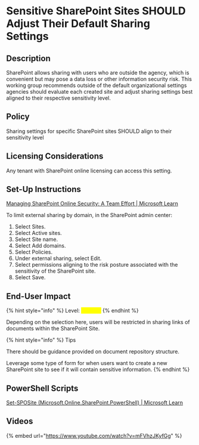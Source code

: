 # Sensitive SharePoint Sites SHOULD Adjust Their Default Sharing Settings

## Description

SharePoint allows sharing with users who are outside the agency, which is convenient but may pose a data loss or other information security risk. This working group recommends outside of the default organizational settings agencies should evaluate each created site and adjust sharing settings best aligned to their respective sensitivity level.

## Policy

Sharing settings for specific SharePoint sites SHOULD align to their sensitivity level

## Licensing Considerations

Any tenant with SharePoint online licensing can access this setting.

## Set-Up Instructions

[Managing SharePoint Online Security: A Team Effort | Microsoft Learn](https://learn.microsoft.com/en-us/microsoft-365/community/sharepoint-security-a-team-effort)

To limit external sharing by domain, in the SharePoint admin center:

1. Select Sites.
2. Select Active sites.
3. Select Site name.
4. Select Add domains.
5. Select Policies.
6. Under external sharing, select Edit.
7. Select permissions aligning to the risk posture associated with the sensitivity of the SharePoint site.
8. Select Save.

## End-User Impact

{% hint style="info" %}
Level: <mark style="color:yellow;">Medium</mark>
{% endhint %}

Depending on the selection here, users will be restricted in sharing links of documents within the SharePoint Site.

{% hint style="info" %}
Tips

There should be guidance provided on document repository structure.

Leverage some type of form for when users want to create a new SharePoint site to see if it will contain sensitive information.
{% endhint %}

## PowerShell Scripts

[Set-SPOSite (Microsoft.Online.SharePoint.PowerShell) | Microsoft Learn](https://learn.microsoft.com/en-us/powershell/module/sharepoint-online/set-sposite?view=sharepoint-ps)

## Videos&#x20;

{% embed url="https://www.youtube.com/watch?v=mFVhzJKyfGg" %}



